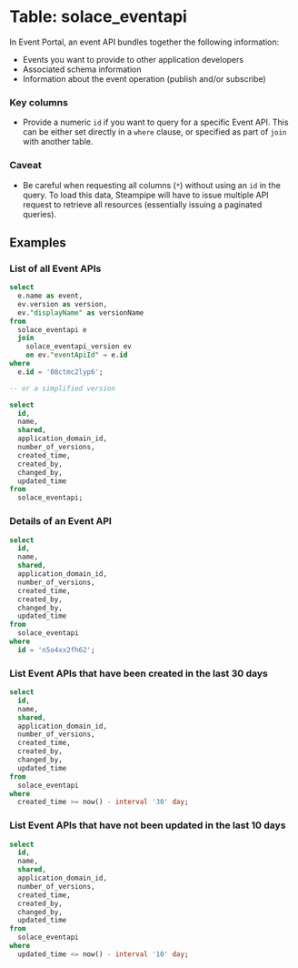 # Table: solace_eventapi

In Event Portal, an event API bundles together the following information:

- Events you want to provide to other application developers
- Associated schema information
- Information about the event operation (publish and/or subscribe)


### Key columns
- Provide a numeric `id` if you want to query for a specific Event API. This can be either set directly in a `where` clause, or specified as part of `join` with another table.

### Caveat
- Be careful when requesting all columns (`*`) without using an `id` in the query. To load this data, Steampipe will have to issue multiple API request to retrieve all resources (essentially issuing a paginated queries).

## Examples

### List of all Event APIs

```sql
select
  e.name as event,
  ev.version as version,
  ev."displayName" as versionName
from
  solace_eventapi e
  join
    solace_eventapi_version ev
    on ev."eventApiId" = e.id
where 
  e.id = '08ctmc2lyp6';

-- or a simplified version

select
  id,
  name,
  shared,
  application_domain_id,
  number_of_versions,
  created_time,
  created_by,
  changed_by,
  updated_time  
from
  solace_eventapi;
```

### Details of an Event API

```sql
select
  id,
  name,
  shared,
  application_domain_id,
  number_of_versions,
  created_time,
  created_by,
  changed_by,
  updated_time  
from
  solace_eventapi
where
  id = 'n5o4xx2fh62';
```

### List Event APIs that have been created in the last 30 days

```sql
select
  id,
  name,
  shared,
  application_domain_id,
  number_of_versions,
  created_time,
  created_by,
  changed_by,
  updated_time  
from
  solace_eventapi
where
  created_time >= now() - interval '30' day;
```

### List Event APIs that have not been updated in the last 10 days

```sql
select
  id,
  name,
  shared,
  application_domain_id,
  number_of_versions,
  created_time,
  created_by,
  changed_by,
  updated_time
from
  solace_eventapi
where
  updated_time <= now() - interval '10' day;
```